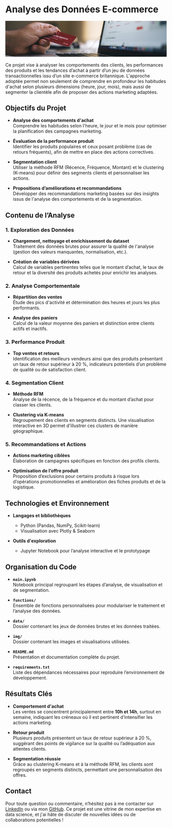 
# Analyse des Données E-commerce

![E-Commerce-Data](./img/image.jpg)

Ce projet vise à analyser les comportements des clients, les performances des produits et les tendances d’achat à partir d’un jeu de données transactionnelles issu d’un site e-commerce britannique. L'approche adoptée permet non seulement de comprendre en profondeur les habitudes d'achat selon plusieurs dimensions (heure, jour, mois), mais aussi de segmenter la clientèle afin de proposer des actions marketing adaptées.

## Objectifs du Projet

- **Analyse des comportements d'achat**  
  Comprendre les habitudes selon l'heure, le jour et le mois pour optimiser la planification des campagnes marketing.

- **Évaluation de la performance produit**  
  Identifier les produits populaires et ceux posant problème (cas de retours fréquents), afin de mettre en place des actions correctives.

- **Segmentation client**  
  Utiliser la méthode RFM (Récence, Fréquence, Montant) et le clustering (K-means) pour définir des segments clients et personnaliser les actions.

- **Propositions d’améliorations et recommandations**  
  Développer des recommandations marketing basées sur des insights issus de l'analyse des comportements et de la segmentation.

## Contenu de l’Analyse

### 1. Exploration des Données

- **Chargement, nettoyage et enrichissement du dataset**  
  Traitement des données brutes pour assurer la qualité de l'analyse (gestion des valeurs manquantes, normalisation, etc.).
  
- **Création de variables dérivées**  
  Calcul de variables pertinentes telles que le montant d’achat, le taux de retour et la diversité des produits achetés pour enrichir les analyses.

### 2. Analyse Comportementale

- **Répartition des ventes**  
  Étude des pics d'activité et détermination des heures et jours les plus performants.
  
- **Analyse des paniers**  
  Calcul de la valeur moyenne des paniers et distinction entre clients actifs et inactifs.

### 3. Performance Produit

- **Top ventes et retours**  
  Identification des meilleurs vendeurs ainsi que des produits présentant un taux de retour supérieur à 20 %, indicateurs potentiels d’un problème de qualité ou de satisfaction client.

### 4. Segmentation Client

- **Méthode RFM**  
  Analyse de la récence, de la fréquence et du montant d’achat pour classer les clients.
  
- **Clustering via K-means**  
  Regroupement des clients en segments distincts. Une visualisation interactive en 3D permet d’illustrer ces clusters de manière géographique.

### 5. Recommandations et Actions

- **Actions marketing ciblées**  
  Élaboration de campagnes spécifiques en fonction des profils clients.
  
- **Optimisation de l’offre produit**  
  Proposition d’exclusions pour certains produits à risque lors d’opérations promotionnelles et amélioration des fiches produits et de la logistique.

## Technologies et Environnement

- **Langages et bibliothèques**  
  - Python (Pandas, NumPy, Scikit-learn)  
  - Visualisation avec Plotly & Seaborn  

- **Outils d'exploration**  
  - Jupyter Notebook pour l’analyse interactive et le prototypage

## Organisation du Code

- **`main.ipynb`**  
  Notebook principal regroupant les étapes d’analyse, de visualisation et de segmentation.
  
- **`functions/`**  
  Ensemble de fonctions personnalisées pour modulariser le traitement et l’analyse des données.

- **`data/`**  
  Dossier contenant les jeux de données brutes et les données traitées.

- **`img/`**  
  Dossier contenant les images et visualisations utilisées.
  
- **`README.md`**  
  Présentation et documentation complète du projet.
  
- **`requirements.txt`**  
  Liste des dépendances nécessaires pour reproduire l’environnement de développement.

## Résultats Clés

- **Comportement d'achat**  
  Les ventes se concentrent principalement entre **10h et 14h**, surtout en semaine, indiquant les créneaux où il est pertinent d’intensifier les actions marketing.
  
- **Retour produit**  
  Plusieurs produits présentent un taux de retour supérieur à 20 %, suggérant des points de vigilance sur la qualité ou l’adéquation aux attentes clients.
  
- **Segmentation réussie**  
  Grâce au clustering K-means et à la méthode RFM, les clients sont regroupés en segments distincts, permettant une personnalisation des offres.

## Contact

Pour toute question ou commentaire, n’hésitez pas à me contacter sur [LinkedIn](linkedin.com/in/job-congo-303908197) ou via mon [GitHub](https://github.com/jobinhio/congo). Ce projet est une vitrine de mon expertise en data science, et j'ai hâte de discuter de nouvelles idées ou de collaborations potentielles !
